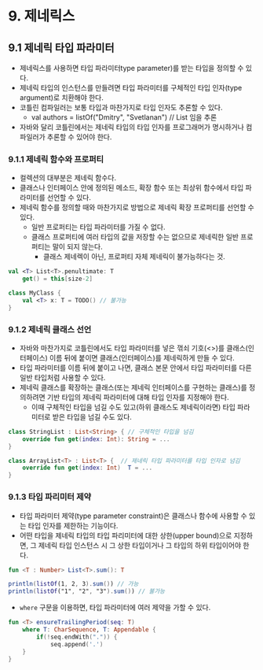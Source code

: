 # 9. 제네릭스

## 9.1 제네릭 타입 파라미터

- 제네릭스를 사용하면 타입 파라미터type parameter)를 받는 타입을 정의할 수 있다.
- 제네릭 타입의 인스턴스를 만들려면 타입 파라미터를 구체적인 타입 인자(type argument)로 치환해야 한다.
- 코틀린 컴파일러는 보통 타입과 마찬가지로 타입 인자도 추론할 수 있다.
  - val authors = listOf("Dmitry", "Svetlanan") // List<String> 임을 추론
- 자바와 달리 코틀린에서는 제네릭 타입의 타입 인자를 프로그래머가 명시하거나 컴파일러가 추론할 수 있어야 한다.

### 9.1.1 제네릭 함수와 프로퍼티

- 컬렉션의 대부분은 제네릭 함수다.
- 클래스나 인터페이스 안에 정의된 메소드, 확장 함수 또는 최상위 함수에서 타입 파라미터를 선언할 수 있다.
- 제네릭 함수를 정의할 때와 마찬가지로 방법으로 제네릭 확장 프로퍼티를 선언할 수 있다.
  - 일반 프로퍼티는 타입 파라미터를 가질 수 없다.
  - 클래스 프로퍼티에 여러 타입의 값을 저장할 수는 없으므로 제네릭한 일반 프로퍼티는 말이 되지 않는다.
    - 클래스 제네렉이 아닌, 프로퍼티 자체 제네릭이 불가능하다는 것.

```kotlin
val <T> List<T>.penultimate: T
    get() = this[size-2]

class MyClass {
    val <T> x: T = TODO() // 불가능
}
```

### 9.1.2 제네릭 클래스 선언

- 자바와 마찬가지로 코틀린에서도 타입 파라미터를 넣은 꺾쇠 기호(<>)를 클래스(인터페이스) 이름 뒤에 붙이면 클래스(인터페이스)를 제네릭하게 만들 수 있다.
- 타입 파라미터를 이름 뒤에 붙이고 나면, 클래스 본문 안에서 타입 파라미터를 다른 일반 타입처럼 사용할 수 있다.
- 제네릭 클래스를 확장하는 클래스(또는 제네릭 인터페이스를 구현하는 클래스)를 정의하려면 기반 타입의 제네릭 파라미터에 대해 타입 인자를 지정해야 한다.
  - 이때 구체적인 타입을 넘길 수도 있고(하위 클래스도 제네릭이라면) 타입 파라미터로 받은 타입을 넘길 수도 있다.

```kotlin
class StringList : List<String> { // 구체적인 타입을 넘김
    override fun get(index: Int): String = ... 
}

class ArrayList<T> : List<T> {  // 제네릭 타입 파라미터를 타입 인자로 넘김
    override fun get(index: Int)  T = ...
}
```

### 9.1.3 타입 파리미터 제약

- 타입 파라미터 제약(type parameter constraint)은 클래스나 함수에 사용할 수 있는 타입 인자를 제한하는 기능이다.
- 어떤 타입을 제네릭 타입의 타입 파리미터에 대한 상한(upper bound)으로 지정하면, 그 제네릭 타입 인스턴스 시 그 상한 타입이거나 그 타입의 하위 타입이어야 한다.

```kotlin
fun <T : Number> List<T>.sum(): T

println(listOf(1, 2, 3).sum()) // 가능
println(listOf("1", "2", "3").sum()) // 불가능
```

- `where` 구문을 이용하면, 타입 파라미터에 여러 제약을 가할 수 있다.

```kotlin
fun <T> ensureTrailingPeriod(seq: T)
    where T: CharSequence, T: Appendable {
        if(!seq.endWith(".")) {
            seq.append('.')
    }
}
```